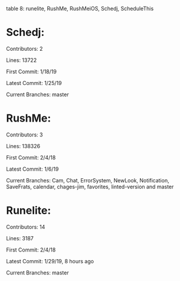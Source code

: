 table 8: runelite, RushMe, RushMeiOS, Schedj, ScheduleThis

# Schedj:

Contributors: 2

Lines: 13722

First Commit: 1/18/19

Latest Commit: 1/25/19

Current Branches: master

# RushMe:

Contributors: 3

Lines: 138326

First Commit: 2/4/18

Latest Commit: 1/6/19

Current Branches: Cam, Chat, ErrorSystem, NewLook, Notification, SaveFrats, calendar, chages-jim, favorites, linted-version and master

# Runelite:

Contributors: 14

Lines: 3187

First Commit: 2/4/18

Latest Commit: 1/29/19, 8 hours ago

Current Branches: master
